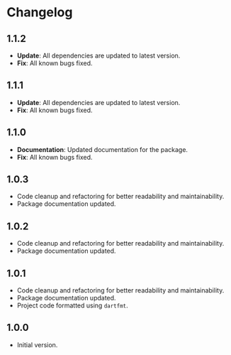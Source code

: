 # Changelog

## 1.1.2

- **Update**: All dependencies are updated to latest version.
- **Fix**: All known bugs fixed.

## 1.1.1

- **Update**: All dependencies are updated to latest version.
- **Fix**: All known bugs fixed.

## 1.1.0

- **Documentation**: Updated documentation for the package.
- **Fix**: All known bugs fixed.

## 1.0.3

- Code cleanup and refactoring for better readability and maintainability.
- Package documentation updated.

## 1.0.2

- Code cleanup and refactoring for better readability and maintainability.
- Package documentation updated.

## 1.0.1

- Code cleanup and refactoring for better readability and maintainability.
- Package documentation updated.
- Project code formatted using `dartfmt`.

## 1.0.0

- Initial version.
